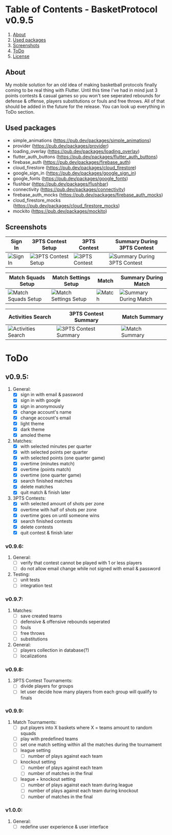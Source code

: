 # Table of Contents - BasketProtocol v0.9.5
1. [About](#About)
2. [Used packages](#Used-packages)
3. [Screenshots](#Screenshots)
4. [ToDo](#ToDo)
5. [License](https://github.com/kachmashk/BasketProtocol/blob/develop/LICENSE)

## About
My mobile solution for an old idea of making basketball protocols finally coming to be real thing with Flutter.
Until this time I've had in mind just 3 points contests & casual games so you won't see seperated rebounds for defense & offense, players substitutions or fouls and free throws.
All of that should be added in the future for the release. You can look up everything in ToDo section.

## Used packages
  - simple_animations (https://pub.dev/packages/simple_animations)
  - provider (https://pub.dev/packages/provider)
  - loading_overlay (https://pub.dev/packages/loading_overlay)
  - flutter_auth_buttons (https://pub.dev/packages/flutter_auth_buttons)
  - firebase_auth (https://pub.dev/packages/firebase_auth)
  - cloud_firestore (https://pub.dev/packages/cloud_firestore)
  - google_sign_in (https://pub.dev/packages/google_sign_in)
  - google_fonts (https://pub.dev/packages/google_fonts)
  - flushbar (https://pub.dev/packages/flushbar)
  - connectivity (https://pub.dev/packages/connectivity)
  - firebase_auth_mocks (https://pub.dev/packages/firebase_auth_mocks)
  - cloud_firestore_mocks (https://pub.dev/packages/cloud_firestore_mocks)
  - mockito (https://pub.dev/packages/mockito)

## Screenshots
| Sign In | 3PTS Contest Setup | 3PTS Contest | Summary During 3PTS Contest |
| ----------- | ----------- | ----------- | ----------- |
| ![Sign In](https://raw.githubusercontent.com/kachmashk/BasketProtocol/develop/screenshots/Sign%20In.png?token=ADIPES5LLACU2CDPTA37YUS7TQSKE) | ![3PTS Contest Setup](https://raw.githubusercontent.com/kachmashk/BasketProtocol/develop/screenshots/contests/3PTS%20Contest%20Setup.png?token=ADIPESZILJ274PB65TUWSW27TQSOQ) | ![3PTS Contest](https://raw.githubusercontent.com/kachmashk/BasketProtocol/develop/screenshots/contests/3PTS%20Contest.png?token=ADIPES2MY44FMFGQXMR536S7TQSOS) | ![Summary During 3PTS Contest](https://raw.githubusercontent.com/kachmashk/BasketProtocol/develop/screenshots/contests/Summary%20During%20Contest.png?token=ADIPES2UQYNC3YCJDXLD4NS7TQSOW)

| Match Squads Setup | Match Settings Setup | Match | Summary During Match |
| ----------- | ----------- | ----------- | ----------- | 
| ![Match Squads Setup](https://raw.githubusercontent.com/kachmashk/BasketProtocol/develop/screenshots/matches/Match%20Squad.png?token=ADIPESZABT26KJFRV232VC27TQS4U) | ![Match Settings Setup](https://raw.githubusercontent.com/kachmashk/BasketProtocol/develop/screenshots/matches/Math%20Confirm.png?token=ADIPES6HPOGVBLQLCI6XJAC7TQS4Y) | ![Match](https://raw.githubusercontent.com/kachmashk/BasketProtocol/develop/screenshots/matches/Match.png?token=ADIPESZJZVXQ6FQXAOUFVY27TQS42) | ![Summary During Match](https://raw.githubusercontent.com/kachmashk/BasketProtocol/develop/screenshots/matches/Summary%20During%20Match.png?token=ADIPES2VMEH3X6WLHLVKGHK7TQS44)

| Activities Search | 3PTS Contest Summary | Match Summary |
| ----------- | ----------- | ----------- |
| ![Activities Search](https://raw.githubusercontent.com/kachmashk/BasketProtocol/develop/screenshots/Activity%20Search.png?token=ADIPES6Q7RACGKB7N6JK3K27TQTJK) | ![3PTS Contest Summary](https://raw.githubusercontent.com/kachmashk/BasketProtocol/develop/screenshots/contests/Summary%20After%20Contest.png?token=ADIPESZXDPCVZZMG6B5J5MK7TQTKE) | ![Match Summary](https://raw.githubusercontent.com/kachmashk/BasketProtocol/develop/screenshots/matches/Summary%20After%20Match.png?token=ADIPES6JSESCDFKNV4EJR427TQTKK)

# ToDo
## v0.9.5:
  1. General:
      - [x] sign in with email & password
      - [x] sign in with google
      - [x] sign in anonymously
      - [x] change account's name
      - [x] change account's email
      - [x] light theme
      - [x] dark theme
      - [x] amoled theme
  2. Matches:
      - [x] with selected minutes per quarter
      - [x] with selected points per quarter
      - [x] with selected points (one quarter game)
      - [x] overtime (minutes match)
      - [x] overtime (points match)
      - [x] overtime (one quarter game)
      - [x] search finished matches
      - [x] delete matches
      - [x] quit match & finish later
  3. 3PTS Contests:
      - [x] with selected amount of shots per zone
      - [x] overtime with half of shots per zone
      - [x] overtime goes on until someone wins
      - [x] search finished contests
      - [x] delete contests
      - [x] quit contest & finish later
### v0.9.6:
   1. General:
      - [ ] verify that contest cannot be played with 1 or less players
      - [ ] do not allow email change while not signed with email & password
   2. Testing:
      - [ ] unit tests
      - [ ] integration test
### v0.9.7: 
   1. Matches:
      - [ ] save created teams
      - [ ] defensive & offensive rebounds seperated
      - [ ] fouls
      - [ ] free throws
      - [ ] substitutions
   1. General:
      - [ ] players collection in database(?)
      - [ ] localizations
### v0.9.8:
   1. 3PTS Contest Tournaments:
      - [ ] divide players for groups
      - [ ] let user decide how many players from each group will qualify to finals
### v0.9.9:
   1. Match Tournaments:
      - [ ] put players into X baskets where X = teams amount to random squads
      - [ ] play with predefined teams
      - [ ] set one match setting within all the matches during the tournament
      - [ ] league setting
        - [ ] number of plays against each team
      - [ ] knockout setting
        - [ ] number of plays against each team
        - [ ] number of matches in the final
      - [ ] league + knockout setting
        - [ ] number of plays against each team during league
        - [ ] number of plays against each team during knockout
        - [ ] number of matches in the final
### v1.0.0:
   1. General:
      - [ ] redefine user experience & user interface
